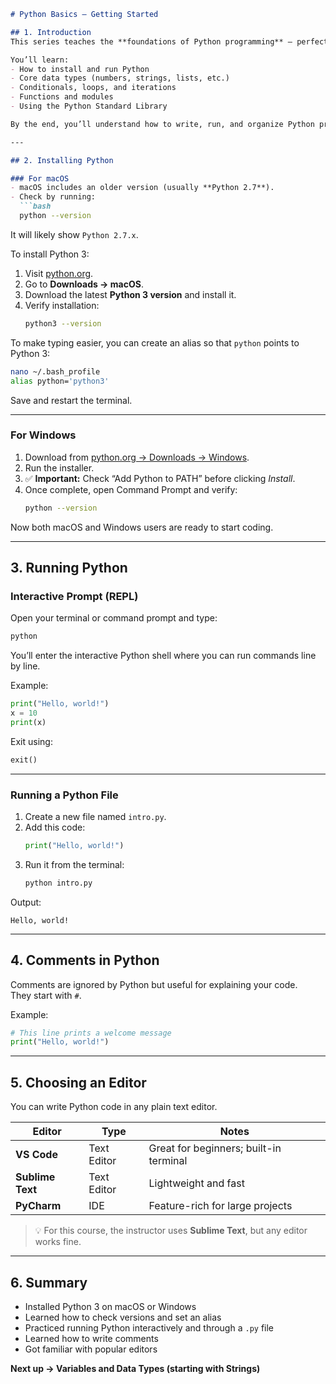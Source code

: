 ```md
# Python Basics – Getting Started

## 1. Introduction  
This series teaches the **foundations of Python programming** — perfect if you’re new to coding or coming from another language.  

You’ll learn:
- How to install and run Python  
- Core data types (numbers, strings, lists, etc.)  
- Conditionals, loops, and iterations  
- Functions and modules  
- Using the Python Standard Library  

By the end, you’ll understand how to write, run, and organize Python programs confidently.

---

## 2. Installing Python

### For macOS
- macOS includes an older version (usually **Python 2.7**).  
- Check by running:
  ```bash
  python --version
  ```
  It will likely show `Python 2.7.x`.  

To install Python 3:
1. Visit [python.org](https://www.python.org).  
2. Go to **Downloads → macOS**.  
3. Download the latest **Python 3 version** and install it.  
4. Verify installation:
   ```bash
   python3 --version
   ```

To make typing easier, you can create an alias so that `python` points to Python 3:
```bash
nano ~/.bash_profile
alias python='python3'
```
Save and restart the terminal.

---

### For Windows
1. Download from [python.org → Downloads → Windows](https://www.python.org).  
2. Run the installer.  
3. ✅ **Important:** Check “Add Python to PATH” before clicking *Install*.  
4. Once complete, open Command Prompt and verify:
   ```bash
   python --version
   ```

Now both macOS and Windows users are ready to start coding.

---

## 3. Running Python

### Interactive Prompt (REPL)
Open your terminal or command prompt and type:
```bash
python
```
You’ll enter the interactive Python shell where you can run commands line by line.

Example:
```python
print("Hello, world!")
x = 10
print(x)
```

Exit using:
```python
exit()
```

---

### Running a Python File
1. Create a new file named `intro.py`.  
2. Add this code:
   ```python
   print("Hello, world!")
   ```
3. Run it from the terminal:
   ```bash
   python intro.py
   ```

Output:
```
Hello, world!
```

---

## 4. Comments in Python
Comments are ignored by Python but useful for explaining your code.  
They start with `#`.

Example:
```python
# This line prints a welcome message
print("Hello, world!")
```

---

## 5. Choosing an Editor

You can write Python code in any plain text editor.

| Editor | Type | Notes |
|--------|------|-------|
| **VS Code** | Text Editor | Great for beginners; built-in terminal |
| **Sublime Text** | Text Editor | Lightweight and fast |
| **PyCharm** | IDE | Feature-rich for large projects |

> 💡 For this course, the instructor uses **Sublime Text**, but any editor works fine.

---

## 6. Summary
- Installed Python 3 on macOS or Windows  
- Learned how to check versions and set an alias  
- Practiced running Python interactively and through a `.py` file  
- Learned how to write comments  
- Got familiar with popular editors  

**Next up → Variables and Data Types (starting with Strings)**
```